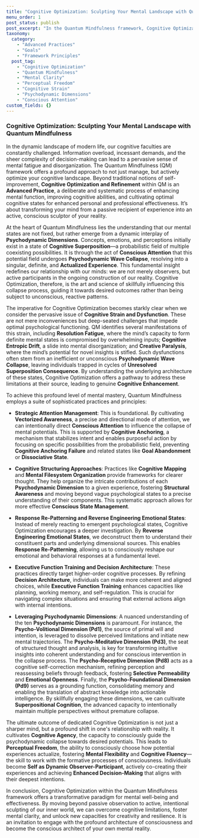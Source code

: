 ```yaml
---
title: "Cognitive Optimization: Sculpting Your Mental Landscape with Quantum Mindfulness"
menu_order: 1
post_status: publish
post_excerpt: "In the Quantum Mindfulness framework, Cognitive Optimization transcends mere memory enhancement, focusing on actively shaping your mental reality. This post explores how to leverage advanced practices to transform cognitive strain into clarity, enhance decision-making, and achieve true perceptual freedom."
taxonomy:
  category:
    - "Advanced Practices"
    - "Goals"
    - "Framework Principles"
  post_tag:
    - "Cognitive Optimization"
    - "Quantum Mindfulness"
    - "Mental Clarity"
    - "Perceptual Freedom"
    - "Cognitive Strain"
    - "Psychodynamic Dimensions"
    - "Conscious Attention"
custom_fields: {}
---
```


### Cognitive Optimization: Sculpting Your Mental Landscape with Quantum Mindfulness

In the dynamic landscape of modern life, our cognitive faculties are constantly challenged. Information overload, incessant demands, and the sheer complexity of decision-making can lead to a pervasive sense of mental fatigue and disorganization. The Quantum Mindfulness (QM) framework offers a profound approach to not just manage, but actively optimize your cognitive landscape. Beyond traditional notions of self-improvement, **Cognitive Optimization and Refinement** within QM is an **Advanced Practice**, a deliberate and systematic process of enhancing mental function, improving cognitive abilities, and cultivating optimal cognitive states for enhanced personal and professional effectiveness. It’s about transforming your mind from a passive recipient of experience into an active, conscious sculptor of your reality.

At the heart of Quantum Mindfulness lies the understanding that our mental states are not fixed, but rather emerge from a dynamic interplay of **Psychodynamic Dimensions**. Concepts, emotions, and perceptions initially exist in a state of **Cognitive Superposition**—a probabilistic field of multiple coexisting possibilities. It is through the act of **Conscious Attention** that this potential field undergoes **Psychodynamic Wave Collapse**, resolving into a singular, definite, and **Actualized Experience**. This fundamental insight redefines our relationship with our minds: we are not merely observers, but active participants in the ongoing construction of our reality. Cognitive Optimization, therefore, is the art and science of skillfully influencing this collapse process, guiding it towards desired outcomes rather than being subject to unconscious, reactive patterns.

The imperative for Cognitive Optimization becomes starkly clear when we consider the pervasive issue of **Cognitive Strain and Dysfunction**. These are not mere inconveniences but deep-seated challenges that impede optimal psychological functioning. QM identifies several manifestations of this strain, including **Resolution Fatigue**, where the mind’s capacity to form definite mental states is compromised by overwhelming inputs; **Cognitive Entropic Drift**, a slide into mental disorganization; and **Creative Paralysis**, where the mind’s potential for novel insights is stifled. Such dysfunctions often stem from an inefficient or unconscious **Psychodynamic Wave Collapse**, leaving individuals trapped in cycles of **Unresolved Superposition Consequence**. By understanding the underlying architecture of these states, Cognitive Optimization offers a pathway to address these limitations at their source, leading to genuine **Cognitive Enhancement**.

To achieve this profound level of mental mastery, Quantum Mindfulness employs a suite of sophisticated practices and principles:

*   **Strategic Attention Management**: This is foundational. By cultivating **Vectorized Awareness**, a precise and directional mode of attention, we can intentionally direct **Conscious Attention** to influence the collapse of mental potentials. This is supported by **Cognitive Anchoring**, a mechanism that stabilizes intent and enables purposeful action by focusing on specific possibilities from the probabilistic field, preventing **Cognitive Anchoring Failure** and related states like **Goal Abandonment** or **Dissociative State**.

*   **Cognitive Structuring Approaches**: Practices like **Cognitive Mapping** and **Mental Filesystem Organization** provide frameworks for clearer thought. They help organize the intricate contributions of each **Psychodynamic Dimension** to a given experience, fostering **Structural Awareness** and moving beyond vague psychological states to a precise understanding of their components. This systematic approach allows for more effective **Conscious State Management**.

*   **Response Re-Patterning and Reverse Engineering Emotional States**: Instead of merely reacting to emergent psychological states, Cognitive Optimization encourages a deeper investigation. By **Reverse Engineering Emotional States**, we deconstruct them to understand their constituent parts and underlying dimensional sources. This enables **Response Re-Patterning**, allowing us to consciously reshape our emotional and behavioral responses at a fundamental level.

*   **Executive Function Training and Decision Architecture**: These practices directly target higher-order cognitive processes. By refining **Decision Architecture**, individuals can make more coherent and aligned choices, while **Executive Function Training** enhances capacities like planning, working memory, and self-regulation. This is crucial for navigating complex situations and ensuring that external actions align with internal intentions.

*   **Leveraging Psychodynamic Dimensions**: A nuanced understanding of the ten **Psychodynamic Dimensions** is paramount. For instance, the **Psycho-Volitional Dimension (Pd1)**, the source of primal will and intention, is leveraged to dissolve perceived limitations and initiate new mental trajectories. The **Psycho-Meditative Dimension (Pd3)**, the seat of structured thought and analysis, is key for transforming intuitive insights into coherent understanding and for conscious intervention in the collapse process. The **Psycho-Receptive Dimension (Pd8)** acts as a cognitive self-correction mechanism, refining perception and reassessing beliefs through feedback, fostering **Selective Permeability** and **Emotional Openness**. Finally, the **Psycho-Foundational Dimension (Pd9)** serves as a grounding function, consolidating memory and enabling the translation of abstract knowledge into actionable intelligence. By skillfully engaging these dimensions, we can cultivate **Superpositional Cognition**, the advanced capacity to intentionally maintain multiple perspectives without premature collapse.

The ultimate outcome of dedicated Cognitive Optimization is not just a sharper mind, but a profound shift in one's relationship with reality. It cultivates **Cognitive Agency**, the capacity to consciously guide the psychodynamic collapse towards desired potentials. This leads to **Perceptual Freedom**, the ability to consciously choose how potential experiences actualize, fostering **Mental Flexibility** and **Cognitive Fluency**—the skill to work with the formative processes of consciousness. Individuals become **Self as Dynamic Observer-Participant**, actively co-creating their experiences and achieving **Enhanced Decision-Making** that aligns with their deepest intentions.

In conclusion, Cognitive Optimization within the Quantum Mindfulness framework offers a transformative paradigm for mental well-being and effectiveness. By moving beyond passive observation to active, intentional sculpting of our inner world, we can overcome cognitive limitations, foster mental clarity, and unlock new capacities for creativity and resilience. It is an invitation to engage with the profound architecture of consciousness and become the conscious architect of your own mental reality.